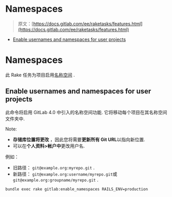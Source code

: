 # Namespaces

> 原文：[https://docs.gitlab.com/ee/raketasks/features.html](https://docs.gitlab.com/ee/raketasks/features.html)

*   [Enable usernames and namespaces for user projects](#enable-usernames-and-namespaces-for-user-projects)

# Namespaces[](#namespaces-core-only "Permalink")

此 Rake 任务为项目启用[名称空间](../user/group/index.html#namespaces) .

## Enable usernames and namespaces for user projects[](#enable-usernames-and-namespaces-for-user-projects "Permalink")

此命令将启用 GitLab 4.0 中引入的名称空间功能. 它将移动每个项目在其名称空间文件夹中.

Note:

*   **存储库位置将更改** ，因此您将需要**更新所有 Git URL**以指向新位置.
*   可以在**个人资料>帐户中**更改用户名.

例如：

*   旧路径： `git@example.org:myrepo.git` .
*   新路径： `git@example.org:username/myrepo.git`或`git@example.org:groupname/myrepo.git` .

```
bundle exec rake gitlab:enable_namespaces RAILS_ENV=production 
```
